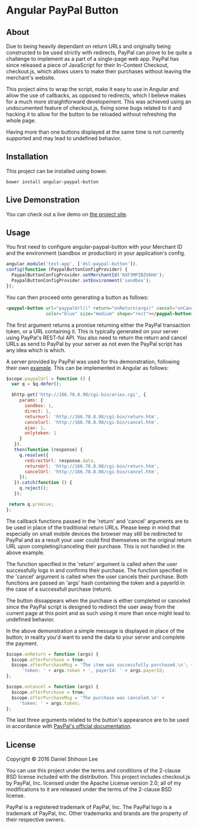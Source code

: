 # Angular PayPal Button
## About
Due to being heavily dependant on return URLs and originally being constructed to be used strictly with redirects, PayPal can prove to be quite a challenge to implement as a part of a single-page web app. PayPal has since released a piece of JavaScript for their In-Context Checkout, checkout.js, which allows users to make their purchases without leaving the merchant's website.



This project aims to wrap the script, make it easy to use in Angular and allow the use of callbacks, as opposed to redirects, which I believe makes for a much more straightforward developement. This was achieved using an undocumented feature of checkout.js, fixing some bugs related to it and hacking it to allow for the button to be reloaded without refreshing the whole page.

Having more than one buttons displayed at the same time is not currently supported and may lead to undefined behavior.

## Installation
This project can be installed using bower.

```
bower install angular-paypal-button
```

## Live Demonstration
You can check out a live demo on [the project
site](http://danielslee.github.io/angular-paypal-button).

## Usage
You first need to configure angular-paypal-button with your Merchant ID and the environment (sandbox or production) in your application's config.

```javascript
angular.module('test-app', ['dsl-paypal-button']).
config(function (PaypalButtonConfigProvider) {
  PaypalButtonConfigProvider.setMerchantId('6XF3MPZBZV6HU');
  PaypalButtonConfigProvider.setEnvironment('sandbox');
});
```

You can then proceed onto generating a button as follows:

```html
<paypal-button url="paypalUrl()" return="onReturn(args)" cancel="onCancel(args)"
               color="blue" size="medium" shape="rect"></paypal-button>
```

The first argument returns a promise returning either the PayPal transaction token, or a URL containing it. This is typically generated on your server using PayPal's REST-ful API. You also need to return the return and cancel URLs as send to PayPal by your server as not even the PayPal script has any idea which is which.


A server provided by PayPal was used for this demonstration, following their own [example](http://plnkr.co/edit/2GGEyNEFUPCZ7jIIGk9X?p=preview). This can be implemented in Angular as follows:

```javascript
$scope.paypalUrl = function () {
  var q = $q.defer();

  $http.get('http://166.78.8.98/cgi-bin/aries.cgi', {
     params: {
       sandbox: 1,
       direct: 1,
       returnurl: 'http://166.78.8.98/cgi-bin/return.htm',
       cancelurl: 'http://166.78.8.98/cgi-bin/cancel.htm',
       ajax: 1,
       onlytoken: 1
     }
   }).
   then(function (response) {
     q.resolve({
       redirectUrl: response.data,
       returnUrl: 'http://166.78.8.98/cgi-bin/return.htm',
       cancelUrl: 'http://166.78.8.98/cgi-bin/cancel.htm',
     });
   }).catch(function () {
     q.reject();
   });

 return q.promise;
};
```

The callback functions passed in the 'return' and 'cancel' arguments are to be used in place of the traditional return URLs. Please keep in mind that especially on small mobile devices the browser may still be redirected to PayPal and as a result your user could find themselves on the original return URL upon completing/canceling their purchase. This is not handled in the above example.

The function specified in the 'return' argument is called when the user successfully logs in and confirms their purchase. The function specified in the 'cancel' argument is called when the user cancels their purchase. Both functions are passed an 'args' hash containing the token and a payerId in the case of a successfull purchase (return).

The button dissappears when the purchase is either completed or canceled since the PayPal script is designed to redirect the user away from the current page at this point and as such using it more than once might lead to undefined behavior.

In the above demonstration a simple message is displayed in place of the button; in reality you'd want to send the data to your server and complete the payment.

```javascript
$scope.onReturn = function (args) {
  $scope.afterPurchase = true;
  $scope.afterPurchaseMsg = 'The item was successfully purchased.\n'; +
      'token: ' + args.token + ', payerId: ' + args.payerId;
};

$scope.onCancel = function (args) {
  $scope.afterPurchase = true;
  $scope.afterPurchaseMsg = 'The purchase was canceled.\n' +
     'token: ' + args.token;
};
```

The last three arguments related to the button's appearance are to be used in accordance with [PayPal's official documentation](https://developer.paypal.com/docs/classic/express-checkout/in-context/integration/#paypal-button-brand-guidelines).

## License
Copyright © 2016 Daniel Shihoon Lee

You can use this project under the terms and conditions of the 2-clause BSD license included with the distribution. This project includes checkout.js by PayPal, Inc. licensed under the Apache License version 2.0; all of my modifications to it are released under the terms of the 2-clause BSD license.

PayPal is a registered trademark of PayPal, Inc. The PayPal logo is a trademark of PayPal, Inc. Other trademarks and brands are the property of their respective owners.
